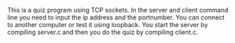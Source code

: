 This is a quiz program using TCP sockets. In the server and client command line you need to input the ip address and the portnumber. 
You can connect to another computer or test it using loopback. 
You start the server by compiling server.c and then you do the quiz by compiling client.c. 
